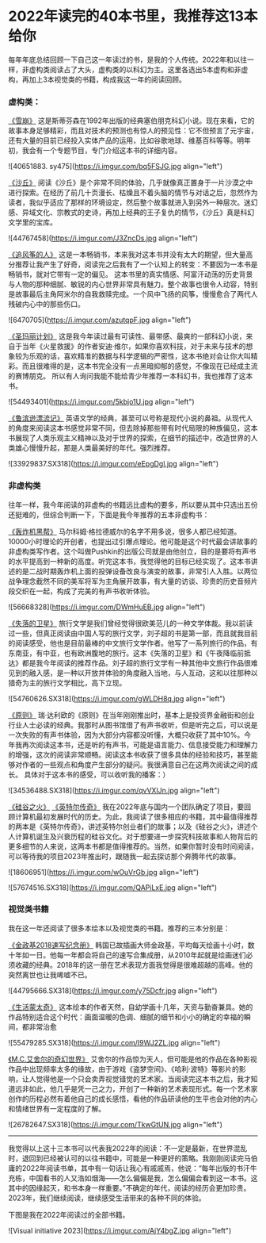 # 2022年读完的40本书里，我推荐这13本给你

每年年底总结回顾一下自己这一年读过的书，是我的个人传统。2022年和以往一样，非虚构类阅读占了大头，虚构类的以科幻为主。这里各选出5本虚构和非虚构，再加上3本视觉类的书籍，构成我这一年的阅读回顾。

### 虚构类：

[《雪崩》](https://www.goodreads.com/book/show/40651883-snow-crash) 这是斯蒂芬森在1992年出版的经典塞伯朋克科幻小说。现在来看，它的故事本身足够精彩，而且对技术的预测也有惊人的预见性：它不但预言了元宇宙，还有大量的目前已经投入实体产品的运用，比如谷歌地球、维基百科等等。明年初，我会有一个专题节目，专门介绍这本书的详细内容。

![40651883. sy475](https://i.imgur.com/bq5FSJG.jpg align="left")

[《沙丘》](https://www.goodreads.com/book/show/44767458-dune) 阅读《沙丘》是个非常不同的体验，几乎就像真正置身于一片沙漠之中进行探索。在经历了前几十页漫长、枯燥且不着头脑的情节与对话之后，忽然作为读者，我似乎适应了那样的环境设定，然后整个故事就进入到另外一种层次。迷幻感、异域文化、宗教式的史诗，再加上经典的王子复仇的情节，《沙丘》真是科幻文学里的宝库。

![44767458](https://i.imgur.com/J3ZncDs.jpg align="left")

[《追风筝的人》](https://www.goodreads.com/book/show/6470705) 这是一本畅销书，本来我对这本书并没有太大的期望，但大量高分推荐让我产生了好奇，阅读完之后我有了一个认知上的转变：不要因为一本书是畅销书，就对它带有一定的偏见。 这本书里的真实情感、阿富汗动荡的历史背景与人物的那种细腻、敏锐的内心世界非常具有魅力。整个故事也很令人动容，特别是故事最后主角阿米尔的自我救赎完成。一个风中飞扬的风筝，慢慢愈合了两代人残破内心中的那些伤口。

![6470705](https://i.imgur.com/azutqpF.jpg align="left")

[《圣玛丽计划》](https://www.goodreads.com/book/show/54493401-project-hail-mary) 这是我今年读过最有可读性、最带感、最爽的一部科幻小说，来自于当年《火星救援》的作者安迪·维尔，如果你喜欢科技，对于未来与技术的想象较为乐观的话，喜欢精准的数据与科学逻辑的严密性，这本书绝对会让你大叫精彩。而且很难得的是，这本书完全没有一点黑暗抑郁的感觉，不像现在已经成主流的赛博朋克。 所以有人询问我能不能给青少年推荐一本科幻书，我也推荐了这本书。

![54493401](https://i.imgur.com/5kbjo1U.jpg align="left")

[《鲁滨逊漂流记》](https://www.goodreads.com/book/show/33929837) 英语文学的经典，甚至可以号称是现代小说的鼻祖。从现代人的角度来阅读这本书感觉非常不同，但去除掉那些带有时代局限的种族偏见，这本书展现了人类乐观主义精神以及对于世界的探索，在细节的描述中，改造世界的人类雄心慢慢升起，那是人类最美好的年代。强烈推荐。

![33929837.SX318](https://i.imgur.com/eEpgDgl.jpg align="left")

### 非虚构类

往年一样，我今年阅读的非虚构的书籍远比虚构的要多，所以要从其中只选出五份还挺难的，但综合判断一下，下面是我今年推荐的五本非虚构书：

[《轰炸机黑帮》](https://www.goodreads.com/book/show/56668328-the-bomber-mafia) 马尔科姆·格拉德威尔的名字不用多说，很多人都已经知道。10000小时理论的开创者，也提出过引爆点理论。他可能是这个时代最会讲故事的非虚构类写作者。这个叫做Pushkin的出版公司就是由他创立，目的是要将有声书的水平提高到一种新的高度。听完这本书，我觉得他的目标已经实现了。这本书讲述的是二战时期轰炸机上面的投弹设备改良与演变的故事，非常引人入胜。以两位战争理念截然不同的美军将军为主角展开故事，有大量的访谈、珍贵的历史音频片段交织在一起，构成了完美的有声书收听体验。

![56668328](https://i.imgur.com/DWmHuEB.jpg align="left")

[《失落的卫星》](https://www.goodreads.com/book/show/54760626) 旅行文学是我们曾经觉得很欧美范儿的一种文学体裁。我以前读过一些，但真正阅读由中国人写的旅行文学，刘子超的书是第一部，而且就我目前的阅读感受，他也是目前最棒的中文旅行文学作者。他写了一系列旅行的作品，有东南亚，有中亚，也有欧洲腹地的旅行。这本《失落的卫星》和《午夜降临前抵达》都是我今年阅读的推荐作品。刘子超的旅行文学有一种其他中文旅行作品很难见到的融入感，是一种以开放并体验的角度融入当地，与人互动，这和以往那种以猎奇为主的旅行文学相比，高下立现。

![54760626.SX318](https://i.imgur.com/gWLDH8q.jpg align="left")

[《原则》](https://www.goodreads.com/book/show/34536488-principles) 瑞·达利欧的《原则》在当年刚刚推出时，基本上是投资界金融街和创业行业人士必读的经典。我那时从图书馆借了有声书收听，但是听完之后，可以说是一次失败的有声书体验，因为大部分内容都没听懂，大概只收获了其中10%。今年我再次阅读这本书，还是听的有声书，可能是语言能力、信息接受能力和理解力的增强，这次的阅读非常顺畅。阅读这本书收获了很多具体的经验和技巧，甚至能够对作者的一些观点和角度产生部分的疑问。我很满意自己在这两次阅读之间的成长。 具体对于这本书的感受，可以收听我的播客：）

![34536488.SX318](https://i.imgur.com/qvVXlJn.jpg align="left")

[《硅谷之火》](https://www.goodreads.com/book/show/57674516) [《英特尔传奇》](https://www.goodreads.com/book/show/18606951) 我在2022年底与国内一个团队确定了项目，要回顾计算机最初发展时代的历史。为此，我阅读了很多相应的书籍，其中最值得推荐的两本是《英特尔传奇》，讲述英特尔创业者们的故事；以及《硅谷之火》，讲述个人计算机诞生及兴衰历程的硅谷文化。对于想要进一步探究科技故事和人物背后的更多细节的人来说，这两本书都是值得推荐的。当然，如果你暂时没有时间阅读，可以等待我的项目2023年推出时，跟随我一起去探访那个奔腾年代的故事。

![18606951](https://i.imgur.com/wOuVrGb.jpg align="left")

![57674516.SX318](https://i.imgur.com/QAPiLxE.jpg align="left")

### 视觉类书籍

我在这一年还阅读了很多本绘本以及视觉类的书籍。推荐的三本分别是：

[《金政基2018速写纪念册》](https://www.goodreads.com/book/show/44795666) 韩国已故插画大师金政基，平均每天绘画十小时，数十年如一日。他每一年都会将自己的速写合集成册，从2010年起就是绘画迷们必须收藏的经典。2018年的这一册在艺术表现方面我觉得是很难超越的高峰。他的突然离世也让我唏嘘不已。

![44795666.SX318](https://i.imgur.com/y75Dcfr.jpg align="left")

[《生活蒙太奇》](https://www.goodreads.com/book/show/55479285) 这本绘本的作者天然，自幼学画十几年，天资与勤奋兼具。她的作品特别适合这个时代：画面温暖的色调、细腻的细节和小小的确定的幸福的瞬间，都非常治愈

![55479285.SX318](https://i.imgur.com/I9WJ2ZL.jpg align="left")

[《M.C.艾舍尔的奇幻世界》](https://www.goodreads.com/book/show/26782647) 艾舍尔的作品惊为天人，但可能是他的作品在各种影视作品中出现频率太多的缘故，由于游戏《盗梦空间》、《哈利·波特》等影片的影响，让人觉得他是一个只会卖弄视觉错觉的艺术家。当阅读完这本书之后，我才知道远非如此，他几乎是凭一己之力，开创了一种新的艺术表现形式。每一个艺术家创作的历程必然有着他自己的成长感悟，看他的作品研读他的生平也会对他的内心和情绪世界有一定程度的了解。

![26782647.SX318](https://i.imgur.com/TkwGtUN.jpg align="left")

---

我觉得以上这十三本书可以代表我2022年的阅读：不一定是最新，在世界混乱时，退回到已经被认可的以往书籍中，可能是一种更好的策略。我刚刚阅读完马伯庸的2022年阅读书单，其中有一句话让我心有戚戚焉，他说：“每年出版的书汗牛充栋，中国看书的人又浩如烟海——怎么偏偏是我，怎么偏偏会看到这一本书。这其中的因缘起灭，和书本身一样重要。”不确定的年代，阅读的经历会更加珍贵。2023年，我们继续阅读，继续感受生活带来的各种不同的体验。

下图是我在2022年阅读过的全部书籍。

![Visual initiative 2023](https://i.imgur.com/AjY4bgZ.jpg align="left")